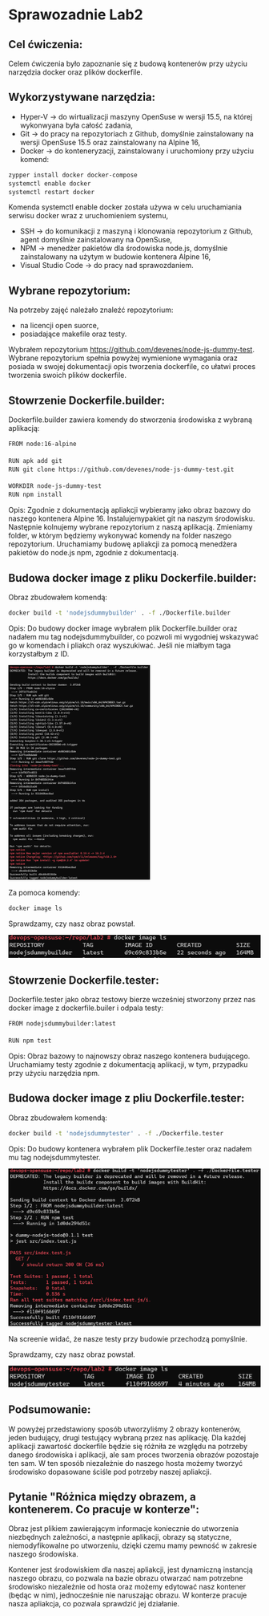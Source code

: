 # Sprawozadnie Lab2

## Cel ćwiczenia:
Celem ćwiczenia było zapoznanie się z budową kontenerów przy użyciu narzędzia docker oraz plików dockerfile.

## Wykorzystywane narzędzia:
- Hyper-V -> do wirtualizacji maszyny OpenSuse w wersji 15.5, na której wykonwyana była całość zadania,
- Git -> do pracy na repozytoriach z Github, domyślnie zainstalowany na wersji OpenSuse 15.5 oraz zainstalowany na Alpine 16,
- Docker -> do konteneryzacji, zainstalowany i uruchomiony przy użyciu komend:
```bash
zypper install docker docker-compose
systemctl enable docker
systemctl restart docker
```
Komenda systemctl enable docker została używa w celu uruchamiania serwisu docker wraz z uruchomieniem systemu,
- SSH -> do komunikacji z maszyną i klonowania repozytorium z Github, agent domyślnie zainstalowany na OpenSuse,
- NPM -> menedżer pakietów dla środowiska node.js, domyślnie zainstalowany na użytym w budowie kontenera Alpine 16,
- Visual Studio Code -> do pracy nad sprawozdaniem.

## Wybrane repozytorium:
Na potrzeby zajęć należało znaleźć repozytorium:
- na licencji open suorce,
- posiadające makefile oraz testy.

Wybrałem repozytorium https://github.com/devenes/node-js-dummy-test.
Wybrane repozytorium spełnia powyżej wymienione wymagania oraz posiada w swojej dokumentacji opis tworzenia dockerfile, co ułatwi proces tworzenia swoich plików dockerfile.

## Stowrzenie Dockerfile.builder:
Dockerfile.builder zawiera komendy do stworzenia środowiska z wybraną aplikacją:
```bash
FROM node:16-alpine

RUN apk add git
RUN git clone https://github.com/devenes/node-js-dummy-test.git

WORKDIR node-js-dummy-test
RUN npm install
```

Opis:
Zgodnie z dokumentacją apliakcji wybieramy jako obraz bazowy do naszego kontenera Alpine 16.
Instalujemypakiet git na naszym środowisku.
Następnie kolnujemy wybrane repozytorium z naszą aplikacją.
Zmieniamy folder, w którym będziemy wykonywać komendy na folder naszego repozytorium.
Uruchamiamy budowę apliakcji za pomocą menedżera pakietów do node.js npm, zgodnie z dokumentacją.

## Budowa docker image z pliku Dockerfile.builder:
Obraz zbudowałem komendą:
```bash
docker build -t 'nodejsdummybuilder' . -f ./Dockerfile.builder
```

Opis:
Do budowy docker image wybrałem plik Dockerfile.builder oraz nadałem mu tag nodejsdummybuilder, co pozwoli mi wygodniej wskazywać go w komendach i pliakch oraz wyszukiwać.
Jeśli nie miałbym taga korzystałbym z ID.

![Alt text](image.png)

Za pomoca komendy:
```bash
docker image ls
```
Sprawdzamy, czy nasz obraz powstał.

![Alt text](image-1.png)

## Stowrzenie Dockerfile.tester:
Dockerfile.tester jako obraz testowy bierze wcześniej stworzony przez nas docker image z dockerfile.builer i odpala testy:
```bash
FROM nodejsdummybuilder:latest

RUN npm test
```

Opis:
Obraz bazowy to najnowszy obraz naszego kontenera budującego.
Uruchamiamy testy zgodnie z dokumentacją aplikacji, w tym, przypadku przy użyciu narzędzia npm.

## Budowa docker image z pliu Dockerfile.tester:
Obraz zbudowałem komendą:
```bash
docker build -t 'nodejsdummytester' . -f ./Dockerfile.tester
```
Opis:
Do budowy kontenera wybrałem plik Dockerfile.tester oraz nadałem mu tag nodejsdummytester.

![Alt text](image-2.png)

Na screenie widać, że nasze testy przy budowie przechodzą pomyślnie.

Sprawdzamy, czy nasz obraz powstał.

![Alt text](image-3.png)

## Podsumowanie:
W powyżej przedstawiony sposób utworzyliśmy 2 obrazy kontenerów, jeden budujący, drugi testujący wybraną przez nas aplikację.
Dla każdej aplikacji zawartość dockerfile będzie się różniła ze względu na potrzeby danego środowiska i aplikacji, 
ale sam proces tworzenia obrazów pozostaje ten sam.
W ten sposób niezależnie do naszego hosta możemy tworzyć środowisko dopasowane ściśle pod potrzeby naszej apliakcji.

## Pytanie "Różnica między obrazem, a kontenerem. Co pracuje w konterze":
Obraz jest plikiem zawierającym informacje koniecznie do utworzenia niezbędnych zależności, a następnie aplikacji, obrazy są statyczne, niemodyfikowalne po utworzeniu, dzięki czemu mamy pewność w zakresie naszego środowiska.

Kontener jest środowiskiem dla naszej apliakcji, jest dynamiczną instancją naszego obrazu, co pozwala na bazie obrazu otwarzać nam potrzebne środowisko niezależnie od hosta oraz możemy edytować nasz kontener (będąc w nim), jednocześnie nie naruszając obrazu.
W konterze pracuje nasza apliakcja, co pozwala sprawdzić jej działanie.